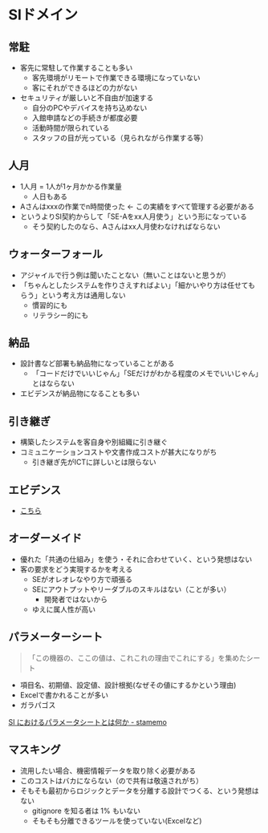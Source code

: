 # SIドメイン

## 常駐
- 客先に常駐して作業することも多い
    - 客先環境がリモートで作業できる環境になっていない
    - 客にそれができるほどの力がない
- セキュリティが厳しいと不自由が加速する
    - 自分のPCやデバイスを持ち込めない
    - 入館申請などの手続きが都度必要
    - 活動時間が限られている
    - スタッフの目が光っている（見られながら作業する等）

## 人月
- 1人月 = 1人が1ヶ月かかる作業量
    - 人日もある
- Aさんはxxxの作業でn時間使った ← この実績をすべて管理する必要がある
- というよりSI契約からして「SE-Aをxx人月使う」という形になっている
    - そう契約したのなら、Aさんはxx人月使わなければならない

## ウォーターフォール
- アジャイルで行う例は聞いたことない（無いことはないと思うが）
- 「ちゃんとしたシステムを作りさえすればよい」「細かいやり方は任せてもらう」という考え方は通用しない
    - 慣習的にも
    - リテラシー的にも

## 納品
- 設計書など部署も納品物になっていることがある
    - 「コードだけでいいじゃん」「SEだけがわかる程度のメモでいいじゃん」とはならない
- エビデンスが納品物になることも多い

## 引き継ぎ
- 構築したシステムを客自身や別組織に引き継ぐ
- コミュニケーションコストや文書作成コストが甚大になりがち
    - 引き継ぎ先がICTに詳しいとは限らない

## エビデンス
- [こちら](evidence.md)

## オーダーメイド
- 優れた「共通の仕組み」を使う・それに合わせていく、という発想はない
- 客の要求をどう実現するかを考える
    - SEがオレオレなやり方で頑張る
    - SEにアウトプットやリーダブルのスキルはない（ことが多い）
        - 開発者ではないから
    - ゆえに属人性が高い

## パラメーターシート
> 「この機器の、ここの値は、これこれの理由でこれにする」を集めたシート

- 項目名、初期値、設定値、設計根拠(なぜその値にするかという理由)
- Excelで書かれることが多い
- ガラパゴス

[SI におけるパラメータシートとは何か - stamemo](https://stakiran.hatenablog.com/entry/2019/11/01/191816)

## マスキング
- 流用したい場合、機密情報データを取り除く必要がある
- このコストはバカにならない（ので共有は敬遠されがち）
- そもそも最初からロジックとデータを分離する設計でつくる、という発想はない
    - gitignore を知る者は 1% もいない
    - そもそも分離できるツールを使っていない(Excelなど)
